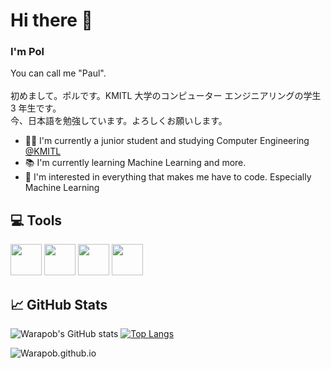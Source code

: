 # Hi there 👋
### I'm Pol 
You can call me "Paul".
<br/>
<br/>初めまして。ポルです。KMITL 大学のコンピューター エンジニアリングの学生 3 年生です。
<br/>今、日本語を勉強しています。よろしくお願いします。
- 🧑🏻 I'm currently a junior student and studying Computer Engineering [@KMITL](https://www.kmitl.ac.th/en)
- 📚 I'm currently learning Machine Learning and more.
- 🌟 I'm interested in everything that makes me have to code. Especially Machine Learning
<div>
  <h2> 💻 Tools</h3>
  <img src="https://avatars.githubusercontent.com/u/21206976?s=200&v=4" width="50px" />
  <img src="https://numpy.org/images/logo.svg" width="50px" />
  <img src="https://avatars.githubusercontent.com/u/215947?s=200&v=4" width="50px" />
  <img src="https://avatars.githubusercontent.com/u/15658638?s=200&v=4" width="50px" />
  
</div>

## 📈 GitHub Stats

<div>

![Warapob's GitHub stats](https://github-readme-stats.vercel.app/api?username=Warapob&show_icons=true&theme=github_dark)
[![Top Langs](https://github-readme-stats.vercel.app/api/top-langs/?username=Warapob&layout=compact&theme=github_dark&card_width=446&langs_count=8)](https://github.com/Watanai1245/github-readme-stats)

<img src="https://komarev.com/ghpvc/?username=Warapob&label=Views&color=blue&style=for-the-badge" alt="Warapob.github.io" />
</div>










<!--
**Palapolla/Palapolla** is a ✨ _special_ ✨ repository because its `README.md` (this file) appears on your GitHub profile.

Here are some ideas to get you started:

- 🔭 I’m currently working on ...
- 🌱 I’m currently learning ...
- 👯 I’m looking to collaborate on ...
- 🤔 I’m looking for help with ...
- 💬 Ask me about ...
- 📫 How to reach me: ...
- 😄 Pronouns: ...
- ⚡ Fun fact: ...
I'm interested in everything that makes me have to code. But, there isn't one in particular just for now.
![Alt Text](https://media1.giphy.com/media/u2pmTWUi0MXjyrMaVj/giphy.gif?cid=ecf05e47t7kx18ffud6ac45jk3myg930d5r204wru2hiefvg&rid=giphy.gif&ct=g)


[![Warapob's summary](https://github-profile-summary-cards.vercel.app/api/cards/profile-details?username=Warapob&theme=github_dark)](https://github.com/vn7n24fzkq/github-profile-summary-cards-example/tree/master/profile-summary-card-output)
![Warapob's lang](https://github-profile-summary-cards.vercel.app/api/cards/repos-per-language?username=Warapob&theme=github_dark)
![Warapob's productive time](https://github-profile-summary-cards.vercel.app/api/cards/productive-time?username=Warapob&theme=github_dark)

-->
